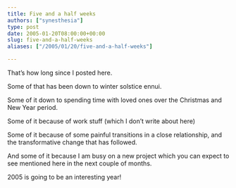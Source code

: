 ```yaml
---
title: Five and a half weeks
authors: ["synesthesia"]
type: post
date: 2005-01-20T08:00:00+00:00
slug: five-and-a-half-weeks 
aliases: ["/2005/01/20/five-and-a-half-weeks"]

---
```

That&#8217;s how long since I posted here.

Some of that has been down to winter solstice ennui.

Some of it down to spending time with loved ones over the Christmas and New Year period.

Some of it because of work stuff (which I don&#8217;t write about here)

Some of it because of some painful transitions in a close relationship, and the transformative change that has followed.

And some of it because I am busy on a new project which you can expect to see mentioned here in the next couple of months.

2005 is going to be an interesting year!
